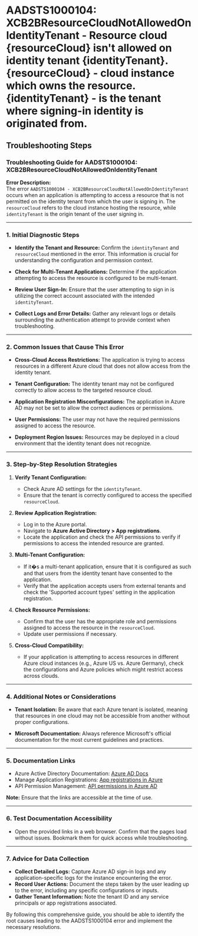 # AADSTS1000104: XCB2BResourceCloudNotAllowedOnIdentityTenant - Resource cloud {resourceCloud} isn't allowed on identity tenant {identityTenant}. {resourceCloud} - cloud instance which owns the resource. {identityTenant} - is the tenant where signing-in identity is originated from.


## Troubleshooting Steps
### Troubleshooting Guide for AADSTS1000104: XCB2BResourceCloudNotAllowedOnIdentityTenant

**Error Description:**  
The error `AADSTS1000104 - XCB2BResourceCloudNotAllowedOnIdentityTenant` occurs when an application is attempting to access a resource that is not permitted on the identity tenant from which the user is signing in. The `resourceCloud` refers to the cloud instance hosting the resource, while `identityTenant` is the origin tenant of the user signing in.

---

### 1. Initial Diagnostic Steps
- **Identify the Tenant and Resource:** Confirm the `identityTenant` and `resourceCloud` mentioned in the error. This information is crucial for understanding the configuration and permission context.
  
- **Check for Multi-Tenant Applications:** Determine if the application attempting to access the resource is configured to be multi-tenant.

- **Review User Sign-In:** Ensure that the user attempting to sign in is utilizing the correct account associated with the intended `identityTenant`.

- **Collect Logs and Error Details:** Gather any relevant logs or details surrounding the authentication attempt to provide context when troubleshooting.

---

### 2. Common Issues that Cause This Error
- **Cross-Cloud Access Restrictions:** The application is trying to access resources in a different Azure cloud that does not allow access from the identity tenant.

- **Tenant Configuration:** The identity tenant may not be configured correctly to allow access to the targeted resource cloud.

- **Application Registration Misconfigurations:** The application in Azure AD may not be set to allow the correct audiences or permissions.

- **User Permissions:** The user may not have the required permissions assigned to access the resource.

- **Deployment Region Issues:** Resources may be deployed in a cloud environment that the identity tenant does not recognize.

---

### 3. Step-by-Step Resolution Strategies
1. **Verify Tenant Configuration:**
   - Check Azure AD settings for the `identityTenant`.
   - Ensure that the tenant is correctly configured to access the specified `resourceCloud`.

2. **Review Application Registration:**
   - Log in to the Azure portal.
   - Navigate to **Azure Active Directory > App registrations**.
   - Locate the application and check the API permissions to verify if permissions to access the intended resource are granted.

3. **Multi-Tenant Configuration:**
   - If it�s a multi-tenant application, ensure that it is configured as such and that users from the identity tenant have consented to the application.
   - Verify that the application accepts users from external tenants and check the 'Supported account types' setting in the application registration.

4. **Check Resource Permissions:**
   - Confirm that the user has the appropriate role and permissions assigned to access the resource in the `resourceCloud`.
   - Update user permissions if necessary.

5. **Cross-Cloud Compatibility:**
   - If your application is attempting to access resources in different Azure cloud instances (e.g., Azure US vs. Azure Germany), check the configurations and Azure policies which might restrict access across clouds.

---

### 4. Additional Notes or Considerations
- **Tenant Isolation:** Be aware that each Azure tenant is isolated, meaning that resources in one cloud may not be accessible from another without proper configurations.
  
- **Microsoft Documentation:** Always reference Microsoft's official documentation for the most current guidelines and practices.

---

### 5. Documentation Links
- Azure Active Directory Documentation: [Azure AD Docs](https://docs.microsoft.com/en-us/azure/active-directory/)
- Manage Application Registrations: [App registrations in Azure](https://docs.microsoft.com/en-us/azure/active-directory/develop/quickstart-register-app)
- API Permission Management: [API permissions in Azure AD](https://docs.microsoft.com/en-us/azure/active-directory/develop/permissions-reference)

**Note:** Ensure that the links are accessible at the time of use.

---

### 6. Test Documentation Accessibility
- Open the provided links in a web browser. Confirm that the pages load without issues. Bookmark them for quick access while troubleshooting.

---

### 7. Advice for Data Collection
- **Collect Detailed Logs:** Capture Azure AD sign-in logs and any application-specific logs for the instance encountering the error.
- **Record User Actions:** Document the steps taken by the user leading up to the error, including any specific configurations or inputs.
- **Gather Tenant Information:** Note the tenant ID and any service principals or app registrations associated.

By following this comprehensive guide, you should be able to identify the root causes leading to the AADSTS1000104 error and implement the necessary resolutions.